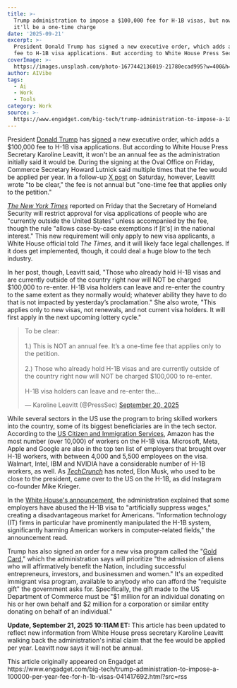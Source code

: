 ```yaml
---
title: >-
  Trump administration to impose a $100,000 fee for H-1B visas, but now says
  it'll be a one-time charge
date: '2025-09-21'
excerpt: >-
  President Donald Trump has signed a new executive order, which adds a $100,000
  fee to H-1B visa applications. But according to White House Press Secre...
coverImage: >-
  https://images.unsplash.com/photo-1677442136019-21780ecad995?w=400&h=200&fit=crop&auto=format
author: AIVibe
tags:
  - Ai
  - Work
  - Tools
category: Work
source: >-
  https://www.engadget.com/big-tech/trump-administration-to-impose-a-100000-per-year-fee-for-h-1b-visas-041417692.html?src=rss
---
```

<p>President <a data-i13n="cpos:1;pos:1" href="https://www.engadget.com/big-tech/donald-trump-is-reportedly-preparing-a-sweep-of-pro-ai-executive-orders-171856144.html">Donald Trump</a> has <a data-i13n="cpos:2;pos:1" href="https://www.whitehouse.gov/fact-sheets/2025/09/fact-sheet-president-donald-j-trump-suspends-the-entry-of-certain-alien-nonimmigrant-workers/">signed</a> a new executive order, which adds a $100,000 fee to H-1B visa applications. But according to White House Press Secretary Karoline Leavitt, it won't be an annual fee as the administration initially said it would be. During the signing at the Oval Office on Friday, Commerce Secretary Howard Lutnick said multiple times that the fee would be applied per year. In a follow-up <a data-i13n="elm:context_link;elmt:doNotAffiliate;cpos:3;pos:1" class="no-affiliate-link" href="https://x.com/PressSec/status/1969495900478488745">X post</a> on Saturday, however, Leavitt wrote "to be clear," the fee is not annual but "one-time fee that applies only to the petition."</p>
<p><a data-i13n="cpos:4;pos:1" href="https://www.nytimes.com/2025/09/19/us/politics/trump-h-1b-visas-fee.html"><em>The New York Times</em></a> reported on Friday that the Secretary of Homeland Security will restrict approval for visa applications of people who are "currently outside the United States" unless accompanied by the fee, though the rule "allows case-by-case exemptions if [it's] in the national interest." This new requirement will only apply to new visa applicants, a White House official told <em>The Times</em>, and it will likely face legal challenges. If it does get implemented, though, it could deal a huge blow to the tech industry.</p>
<span id="end-legacy-contents"></span><p>In her post, though, Leavitt said, "Those who already hold H-1B visas and are currently outside of the country right now will NOT be charged $100,000 to re-enter. H-1B visa holders can leave and re-enter the country to the same extent as they normally would; whatever ability they have to do that is not impacted by yesterday’s proclamation." She also wrote, "This applies only to new visas, not renewals, and not current visa holders. It will first apply in the next upcoming lottery cycle."</p>
<div id="947d1ec7aac44588b5bbad4ac6fca108"><blockquote class="twitter-tweet"><p lang="en" dir="ltr">To be clear:<br><br>1.) This is NOT an annual fee. It’s a one-time fee that applies only to the petition.<br><br>2.) Those who already hold H-1B visas and are currently outside of the country right now will NOT be charged $100,000 to re-enter. <br><br>H-1B visa holders can leave and re-enter the…</p>— Karoline Leavitt (@PressSec) <a href="https://twitter.com/PressSec/status/1969495900478488745?ref_src=twsrc%5Etfw">September 20, 2025</a></blockquote>
 

</div>
<p>While several sectors in the US use the program to bring skilled workers into the country, some of its biggest beneficiaries are in the tech sector. According to the <a data-i13n="cpos:5;pos:1" href="https://www.uscis.gov/tools/reports-and-studies/h-1b-employer-data-hub">US Citizen and Immigration Services</a>, Amazon has the most number (over 10,000) of workers on the H-1B visa. Microsoft, Meta, Apple and Google are also in the top ten list of employers that brought over H-1B workers, with between 4,000 and 5,500 employees on the visa. Walmart, Intel, IBM and NVIDIA have a considerable number of H-1B workers, as well. As <a data-i13n="cpos:6;pos:1" href="https://techcrunch.com/2025/09/19/trump-hits-h-1b-visas-with-100000-fee-targeting-the-program-that-launched-elon-musk-and-instagram/"><em>TechCrunch</em></a> has noted, Elon Musk, who used to be close to the president, came over to the US on the H-1B, as did Instagram co-founder Mike Krieger.&nbsp;</p>
<p>In the <a data-i13n="cpos:7;pos:1" href="https://www.whitehouse.gov/presidential-actions/2025/09/restriction-on-entry-of-certain-nonimmigrant-workers/">White House's announcement</a>, the administration explained that some employers have abused the H-1B visa to "artificially suppress wages," creating a disadvantageous market for Americans. "Information technology (IT) firms in particular have prominently manipulated the H-1B system, significantly harming American workers in computer-related fields," the announcement read.&nbsp;</p>
<p>Trump has also signed an order for a new visa program called the "<a data-i13n="cpos:8;pos:1" href="https://www.whitehouse.gov/presidential-actions/2025/09/the-gold-card/">Gold Card</a>," which the administration says will prioritize "the admission of aliens who will affirmatively benefit the Nation, including successful entrepreneurs, investors, and businessmen and women." It's an expedited immigrant visa program, available to anybody who can afford the "requisite gift" the government asks for. Specifically, the gift made to the US Department of Commerce must be "$1 million for an individual donating on his or her own behalf and $2 million for a corporation or similar entity donating on behalf of an individual."</p>
<p><strong>Update, September 21, 2025 10:11AM ET:</strong> This article has been updated to reflect new information from White House press secretary Karoline Leavitt walking back the administration's initial claim that the fee would be applied per year. Leavitt now says it will not be annual.&nbsp;&nbsp;</p>This article originally appeared on Engadget at https://www.engadget.com/big-tech/trump-administration-to-impose-a-100000-per-year-fee-for-h-1b-visas-041417692.html?src=rss
